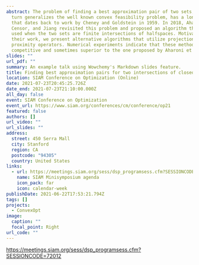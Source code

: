 ```yaml
---
abstract: The problem of finding a best approximation pair of two sets, which in
  turn generalizes the well known convex feasibility problem, has a long history
  that dates back to work by Cheney and Goldstein in 1959. In 2018, Aharoni,
  Censor, and Jiang revisited this problem and proposed an algorithm that can be
  used when the two sets are finite intersections of halfspaces. Motivated by
  their work, we present alternative algorithms that utilize projection and
  proximity operators. Numerical experiments indicate that these methods are
  competitive and sometimes superior to the one proposed by Aharoni et al.
slides: ""
url_pdf: ""
summary: An example talk using Wowchemy's Markdown slides feature.
title: Finding best approximation pairs for two intersections of closed convex sets
location: SIAM Conference on Optimization (Online)
date: 2021-07-23T20:45:25.726Z
date_end: 2021-07-23T21:10:00.000Z
all_day: false
event: SIAM Conference on Optimization
event_url: https://www.siam.org/conferences/cm/conference/op21
featured: false
authors: []
url_video: ""
url_slides: ""
address:
  street: 450 Serra Mall
  city: Stanford
  region: CA
  postcode: "94305"
  country: United States
links:
  - url: https://meetings.siam.org/sess/dsp_programsess.cfm?SESSIONCODE=72012
    name: SIAM Minisymposium agenda
    icon_pack: far
    icon: calendar-week
publishDate: 2021-06-22T17:53:21.794Z
tags: []
projects:
  - ConvexOpt
image:
  caption: ""
  focal_point: Right
url_code: ""
---
```

<https://meetings.siam.org/sess/dsp_programsess.cfm?SESSIONCODE=72012>